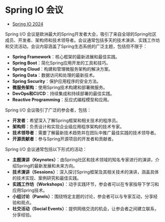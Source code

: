 # Spring IO 会议

 - [Spring IO 2024](2024%2FREADME.md)

Spring I/O 会议是欧洲最大的Spring开发者大会，吸引了来自全球的Spring社区成员、开发者、架构师和技术领导者。会议通常包括多天的技术演讲、实践工作坊和交流活动。会议内容涵盖了Spring生态系统的广泛主题，包括但不限于：

- **Spring Framework**：核心框架的最新进展和最佳实践。
- **Spring Boot**：简化Spring应用开发的工具和技巧。
- **Spring Cloud**：构建和管理微服务架构的解决方案。
- **Spring Data**：数据访问和处理的最新技术。
- **Spring Security**：保护应用程序的安全方法。
- **微服务架构**：使用Spring技术构建和部署微服务。
- **DevOps和CI/CD**：持续集成和持续部署的最佳实践。
- **Reactive Programming**：反应式编程模型和应用。

Spring I/O 会议吸引了广泛的参会者，包括：

- **开发者**：希望深入了解Spring框架和相关技术的程序员。
- **架构师**：负责设计和实现企业级应用程序架构的技术专家。
- **技术领导者**：需要了解最新技术趋势并在团队中推广最佳实践的技术领导者。
- **开源贡献者**：参与Spring开源项目的开发者和贡献者。

Spring I/O 会议通常包括以下形式的活动：

- **主题演讲（Keynotes）**：由Spring社区和技术领域的知名专家进行的演讲，介绍Spring的最新发展和未来方向。
- **技术演讲（Sessions）**：深入探讨Spring框架及其相关技术的演讲，涵盖具体的技术实现、案例研究和最佳实践。
- **实践工作坊（Workshops）**：动手实践环节，参会者可以在专家指导下学习和应用Spring技术。
- **小组讨论（Panels）**：围绕特定主题的讨论，参会者可以与专家互动，分享经验和观点。
- **社交活动（Social Events）**：提供网络交流的机会，让参会者之间建立联系，分享经验。

